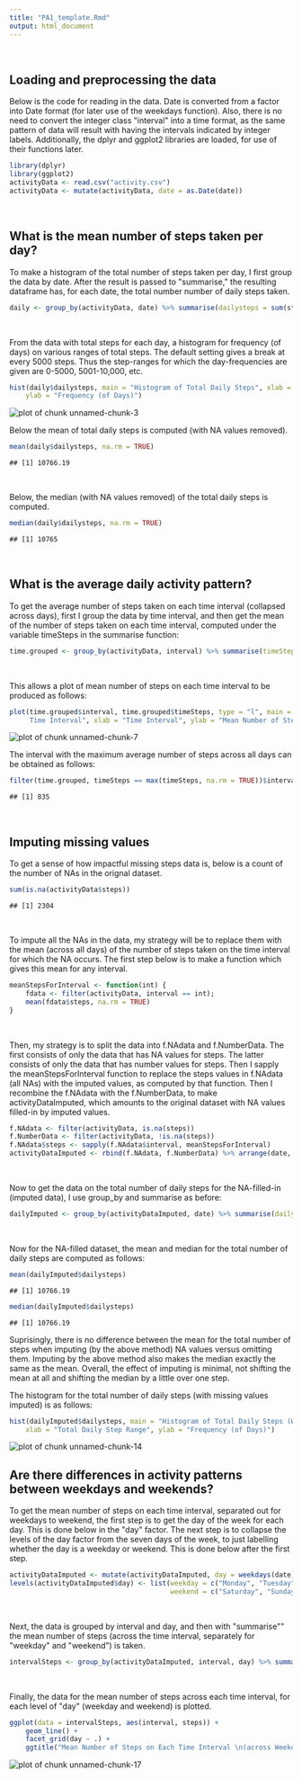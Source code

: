 ```yaml
---
title: "PA1_template.Rmd"
output: html_document
---
```

<br>

## Loading and preprocessing the data
Below is the code for reading in the data. Date is converted from a factor into Date format (for later use of the weekdays function). Also, there is no need to convert the integer class "interval" into a time format, as the same pattern of data will result with having the intervals indicated by integer labels. Additionally, the dplyr and ggplot2 libraries are loaded, for use of their functions later.

```r
library(dplyr)
library(ggplot2)
activityData <- read.csv("activity.csv")
activityData <- mutate(activityData, date = as.Date(date))
```
<br>

## What is the mean number of steps taken per day?
To make a histogram of the total number of steps taken per day, I first group the data by date. After the result is passed to "summarise," the resulting dataframe has, for each date, the total number number of daily steps taken.

```r
daily <- group_by(activityData, date) %>% summarise(dailysteps = sum(steps))
```
<br>

From the data with total steps for each day, a histogram for frequency (of days) on various ranges of total steps. The default setting gives a break at every 5000 steps. Thus the step-ranges for which the day-frequencies are given are 0-5000, 5001-10,000, etc.

```r
hist(daily$dailysteps, main = "Histogram of Total Daily Steps", xlab = "Total Daily Step Range", 
    ylab = "Frequency (of Days)")
```

![plot of chunk unnamed-chunk-3](figure/unnamed-chunk-3-1.png) 
<br>

Below the mean of total daily steps is computed (with NA values removed).

```r
mean(daily$dailysteps, na.rm = TRUE)
```

```
## [1] 10766.19
```
<br>

Below, the median (with NA values removed) of the total daily steps is computed.

```r
median(daily$dailysteps, na.rm = TRUE)
```

```
## [1] 10765
```
<br>

## What is the average daily activity pattern?
To get the average number of steps taken on each time interval (collapsed across days), first I group the data by time interval, and then get the mean of the number of steps taken on each time interval, computed under the variable timeSteps in the summarise function:

```r
time.grouped <- group_by(activityData, interval) %>% summarise(timeSteps = mean(steps, na.rm = TRUE))
```
<br>

This allows a plot of mean number of steps on each time interval to be produced as follows:

```r
plot(time.grouped$interval, time.grouped$timeSteps, type = "l", main = "Average Number of Steps vs. 
     Time Interval", xlab = "Time Interval", ylab = "Mean Number of Steps Collapsed Across Days")
```

![plot of chunk unnamed-chunk-7](figure/unnamed-chunk-7-1.png) 
<br>

The interval with the maximum average number of steps across all days can be obtained as follows:

```r
filter(time.grouped, timeSteps == max(timeSteps, na.rm = TRUE))$interval 
```

```
## [1] 835
```
<br>

## Imputing missing values
To get a sense of how impactful missing steps data is, below is a count of the number of NAs in the orignal dataset.

```r
sum(is.na(activityData$steps))
```

```
## [1] 2304
```
<br>

To impute all the NAs in the data, my strategy will be to replace them with the mean (across all days) of the number of steps taken on the time interval for which the NA occurs. The first step below is to make a function which gives this mean for any interval.

```r
meanStepsForInterval <- function(int) {
    fdata <- filter(activityData, interval == int);
    mean(fdata$steps, na.rm = TRUE)
}
```
<br>

Then, my strategy is to split the data into f.NAdata and f.NumberData. The first consists of only the data that has NA values for steps. The latter consists of only the data that has number values for steps. Then I sapply the meanStepsForInterval function to replace the steps values in f.NAdata (all NAs) with the imputed values, as computed by that function. Then I recombine the f.NAdata with the f.NumberData, to make activityDataImputed, which amounts to the original dataset with NA values filled-in by imputed values.

```r
f.NAdata <- filter(activityData, is.na(steps))
f.NumberData <- filter(activityData, !is.na(steps))
f.NAdata$steps <- sapply(f.NAdata$interval, meanStepsForInterval)
activityDataImputed <- rbind(f.NAdata, f.NumberData) %>% arrange(date, interval)
```
<br>

Now to get the data on the total number of daily steps for the NA-filled-in (imputed data), I use group_by and summarise as before:

```r
dailyImputed <- group_by(activityDataImputed, date) %>% summarise(dailysteps = sum(steps))
```
<br>

Now for the NA-filled dataset, the mean and median for the total number of daily steps are computed as follows: 

```r
mean(dailyImputed$dailysteps)
```

```
## [1] 10766.19
```

```r
median(dailyImputed$dailysteps)
```

```
## [1] 10766.19
```
Suprisingly, there is no difference between the mean for the total number of steps when imputing (by the above method) NA values versus omitting them. Imputing by the above method also makes the median exactly the same as the mean. Overall, the effect of imputing is minimal, not shifting the mean at all and shifting the median by a little over one step.
<br>

The histogram for the total number of daily steps (with missing values imputed) is as follows:

```r
hist(dailyImputed$dailysteps, main = "Histogram of Total Daily Steps (With Missing Values Imputed)", 
    xlab = "Total Daily Step Range", ylab = "Frequency (of Days)")
```

![plot of chunk unnamed-chunk-14](figure/unnamed-chunk-14-1.png) 
<br>

## Are there differences in activity patterns between weekdays and weekends?
To get the mean number of steps on each time interval, separated out for weekdays to weekend, the first step is to get the day of the week for each day. This is done below in the "day" factor. The next step is to collapse the levels of the day factor from the seven days of the week, to just labelling whether the day is a weekday or weekend. This is done below after the first step.

```r
activityDataImputed <- mutate(activityDataImputed, day = weekdays(date) %>% factor)
levels(activityDataImputed$day) <- list(weekday = c("Monday", "Tuesday", "Wednesday", "Thursday", "Friday"), 
                                        weekend = c("Saturday", "Sunday"))
```
<br>

Next, the data is grouped by interval and day, and then with "summarise"" the mean number of steps (across the time interval, separately for "weekday" and "weekend") is taken.

```r
intervalSteps <- group_by(activityDataImputed, interval, day) %>% summarise(steps = mean(steps))
```
<br>

Finally, the data for the mean number of steps across each time interval, for each level of "day" (weekday and weekend) is plotted.

```r
ggplot(data = intervalSteps, aes(interval, steps)) +
    geom_line() +
    facet_grid(day ~ .) +
    ggtitle("Mean Number of Steps on Each Time Interval \n(across Weekdays and Weekends)")
```

![plot of chunk unnamed-chunk-17](figure/unnamed-chunk-17-1.png) 
